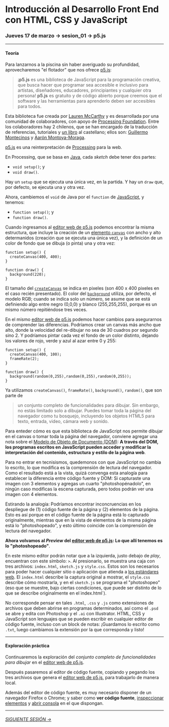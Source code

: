 # Introducción al Desarrollo Front End con HTML, CSS y JavaScript

### Jueves 17 de marzo → sesion_01 → p5.js

- - - - - - - - 

#### Teoría

Para lanzarnos a la piscina sin haber averiguado su profundidad, aprovecharemos "el flotador" que nos ofrece [p5.js](https://p5js.org/es/):

> ¡**p5.js** es una biblioteca de JavaScript para la programación creativa, que busca hacer que programar sea accesible e inclusivo para artistas, diseñadores, educadores, principiantes y cualquier otra persona! **p5.js** es gratuito y de código abierto porque creemos que el software y las herramientas para aprenderlo deben ser accesibles para todos.

Esta biblioteca fue creada por [Lauren McCarthy](http://lauren-mccarthy.com/) y es desarrollada por una comunidad de colaboradores, con apoyo de [Processing Foundation](https://processingfoundation.org/). Entre los colaboradores hay 2 chilenos, que se han encargado de la traducción de referencias, tutoriales y [un libro](https://processingfoundation.press/product/introduccion-a-p5-js/) al castellano; ellos son: [Guillermo Montecinos](https://twitter.com/guillermolooped) y [Aarón Montoya-Moraga](https://twitter.com/montoyamoraga).

[p5.js](https://p5js.org/es/) es una reinterpretación de [Processing](https://processing.org/) para la web. 

En Processing, que se basa en [Java](https://es.wikipedia.org/wiki/Java_(lenguaje_de_programaci%C3%B3n)), cada *sketch* debe tener dos partes:

- `void setup()`; y 
- `void draw()`. 
 
Hay un `setup` que se ejecuta una única vez, en la partida. Y hay un `draw` que, por defecto, se ejecuta una y otra vez. 

Ahora, cambiemos el `void` de Java por el `function` de [JavaScript](https://es.wikipedia.org/wiki/JavaScript), y tenemos:

- `function setup()`; y 
- `function draw()`. 

Cuando ingresamos al [editor web de p5.js](https://editor.p5js.org/) podemos encontrar la misma estructura, que incluye la creación de un [elemento `canvas`](https://developer.mozilla.org/es/docs/Web/HTML/Element/canvas) con ancho y alto determanidos (creación que se ejecuta una única vez), y la definición de un color de fondo que se dibuja (o pinta) una y otra vez:

```
function setup() {
  createCanvas(400, 400);
}

function draw() {
  background(220);
}
```

El tamaño del [`createCanvas`](https://p5js.org/es/reference/#/p5/createCanvas) se indica en pixeles (son 400 x 400 pixeles en el caso recién presentado). El color del [`background`](https://p5js.org/es/reference/#/p5/background) utiliza, por defecto, el modelo RGB; cuando se indica solo un número, se asume que se está definiendo algo entre negro (0,0,0) y blanco (255,255,255), porque es un mismo número repitiéndose tres veces.

En el mismo [editor web de p5.js](https://editor.p5js.org/) podemos hacer cambios para asegurarnos de comprender las diferencias. Podríamos crear un canvas más ancho que alto, donde la velocidad del re-dibujar no sea de 30 cuadros por segundo sino 2. Y podríamos pintar cada vez el fondo de un color distinto, dejando los valores de rojo, verde y azul al azar entre 0 y 255:

```
function setup() {
  createCanvas(400, 100);
  frameRate(2);
}

function draw() {
  background(random(0,255),random(0,255),random(0,255));
}
```

Ya utilizamos `createCanvas()`, `frameRate()`, `background()`, `random()`, que son parte de

> un conjunto completo de funcionalidades para dibujar. Sin embargo, no estás limitado solo a dibujar. Puedes tomar toda la página del navegador como tu bosquejo, incluyendo los objetos HTML5 para texto, entrada, video, cámara web y sonido.

Para enteder cómo es que esta biblioteca de JavaScript nos permite dibujar en el canvas o tomar toda la página del navegador, conviene agregar una nota sobre el [Modelo de Objeto de Documento (DOM)](https://developer.mozilla.org/es/docs/Glossary/DOM): **A través del DOM, los programas escritos en JavaScript pueden acceder y modificar la interpretación del contenido, estructura y estilo de la página web**. 

Para no entrar en tecnisismos, quedemonos con que JavaScript no cambia lo escrito, lo que modifica es la comprensión de lectura del navegador. Como el resultado está a la vista, quizá convenga esta analogía para establecer la diferencia entre código fuente y DOM: Si capturaste una imagen con 3 elementos y agregas un cuarto "photoshopénadolo", en ningún caso modificas la escena capturada, pero todos podrán ver una imagen con 4 elementos. 

Estirando la analogía: Podríamos encontrar inconcruencias en los despliegue de (1) código fuente de la página y (2) elementos de la página. Esto es así porque en el código fuente de la página está lo capturado originalmente, mientras que en la vista de elementos de la misma página está lo "photoshopeado", y esto último coincide con la comprensión de lectura del navegador.

**Ahora volvamos al *Preview* del [editor web de p5.js](https://editor.p5js.org/): Lo que allí tenemos es lo "photoshopeado"**.

En este mismo editor podrán notar que a la izquierda, justo debajo de *play*, encuentran con este símbolo: `>`. Al presionarlo, se muestra una caja con tres archivos: `index.html`, `sketch.js` y `style.css`. Estos son los necesarios para poder hacer cualquier sitio o aplicación que atienda a [los estándares web](https://www.w3.org/standards/webdesign/). El `index.html` describe la captura original a mostrar, el `style.css` describe cómo mostrarla, y en el `sketch.js` se programa el "photoshopeo" (eso que se muestre, bajo ciertas condiciones, que puede ser distinto de lo que se describe originalmente en el ìndex.html`).

No corresponde pensar en tales `.html`, `.css` y `.js` como extensiones de archivos que deben abrirse en programas determinados, así como el `.psd` se abre y edita con Photoshop y el `.ai` con Illustrator. HTML, CSS y JavaScript son lenguajes que se pueden escribir en cualquier editor de código fuente, incluso con un block de notas: ¡Guardamos lo escrito como `.txt`, luego cambiamos la extensión por la que corresponda y listo!

- - - - - - - - - - - - -

#### Exploración práctica

Continuaremos la exploración del *conjunto completo de funcionalidades para dibujar* en el [editor web de p5.js](https://editor.p5js.org/). 

Después pasaremos al editor de código fuente, copiando y pegando los tres archivos que genera el [editor web de p5.js](https://editor.p5js.org/), para trabajarlo de manera local.

Además del editor de código fuente, es muy necesario disponer de un navegador Firefox o Chrome; y saber como **ver código fuente**, [inspeccionar elementos](https://support.hostinger.es/es/articles/2333029-como-inspeccionar-los-elementos-del-sitio-web) y [abrir consola](https://transferwise.com/es/help/articles/2954851/como-abrir-la-consola-de-tu-navegador) en el que dispongan.

- - - - - - - 

###### [SIGUIENTE SESIÓN →](https://github.com/profesorfaco/front-end/tree/main/sesion_02)
